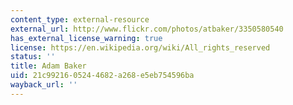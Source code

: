 ```yaml
---
content_type: external-resource
external_url: http://www.flickr.com/photos/atbaker/3350580540
has_external_license_warning: true
license: https://en.wikipedia.org/wiki/All_rights_reserved
status: ''
title: Adam Baker
uid: 21c99216-0524-4682-a268-e5eb754596ba
wayback_url: ''
---
```

